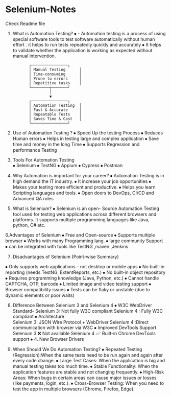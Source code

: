 # Selenium-Notes
Check Readme file
1. What is Automation Testing?
⦁	 - Automation testing is a process of using special software tools to test software automatically without human effort . it helps to run tests repeatedly quickly  and accurately
⦁	It helps to validate whether the application is working as expected without manual intervention.

              ┌────────────────┐
              │ Manual Testing      │
              │ Time-consuming      │
              │ Prone to errors     │
              │ Repetitive tasks    │
              └────────┬───────┘
                       │
                       ▼
              ┌────────────────┐
              │ Automation Testing  │
              │ Fast & Accurate     │
              │ Repeatable Tests    │
              │ Saves Time & Cost   │
              └────────────────┘



2. Use of Automation Testing ?
⦁	  Speed Up the testing Process
⦁	  Reduces Human errors
⦁	  Helps in testing large and complex application
⦁	   Save time and money in the long Time
⦁	   Supports Regression and performance Testing

3. Tools For Automation Testing     
⦁	 Selenium
⦁	TestNG
⦁	Appium
⦁	Cypress
⦁	Postman

4. Why Automation is important for your career?
⦁	Automation Testing is in high demand the IT industry.
⦁	It increase your job opportunities
⦁	Makes your testing more efficient and productive.
⦁	Helps you learn Scripting languages and tools.
⦁	Open doors to DevOps, CI/CD and Advanced QA roles


5. What is Selenium? 
⦁	Selenium is an open- Source Automation Testing tool used for testing web applications across different browsers and platforms. It supports multiple programming languages like Java, python, C# etc.

6.Advantages of Selenium
⦁	Free and Open-source
⦁	Supports multiple  browser
⦁	Works with many Programming lang.
⦁	large community Support
⦁	can be integrated with tools like TestNG ,maven ,Jenkins

7. Disadvantages of Selenium (Point-wise Summary)

⦁	Only supports web applications – not desktop or mobile apps
⦁	No built-in reporting (needs TestNG, ExtentReports, etc.)
⦁	No built-in object repository
⦁	Requires programming knowledge (Java, Python, etc.)
⦁	Cannot handle CAPTCHA, OTP, barcode
⦁	Limited image and video testing support
⦁	Browser compatibility issues
⦁	Tests can be flaky or unstable (due to dynamic elements or poor waits)


8. Difference Between Selenium 3 and Selenium 4
⦁	W3C WebDriver Standard-
Selenium 3: Not fully W3C compliant Selenium 4 :  Fully W3C compliant
⦁	 Architecture	
Selenium 3: JSON Wire Protocol + WebDriver	Selenium 4 :Direct communication with browser via W3C
⦁	Improved DevTools Support	
Selenium 3:❌ Not available	Selenium 4 :✅ Built-in Chrome DevTools support
⦁	4. New Browser Drivers

9. When Should We Do Automation Testing?
⦁	Repeated Testing (Regression):When the same tests need to be run again and again after every code change.
⦁	Large Test Cases: When the application is big and manual testing takes too much time.
⦁	Stable Functionality: When the application features are stable and not changing frequently.
⦁	High-Risk Areas: When bugs in certain areas can cause major issues or losses (like payments, login, etc.).
⦁	Cross-Browser Testing:  When you need to test the app in multiple browsers (Chrome, Firefox, Edge).

      
